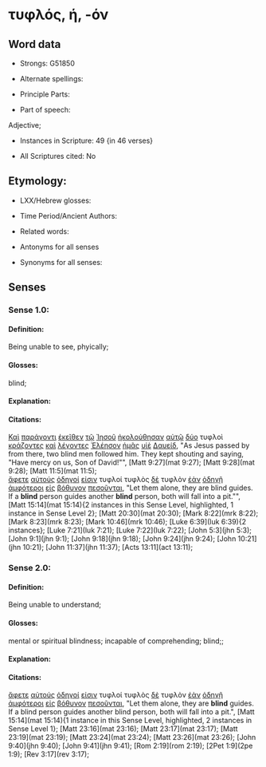 # τυφλός, ή, -όν 

<!-- Status: S2=NeedsReview -->
<!-- Lexica used for edits: BDAG, FFM, LN, A-S -->

## Word data

* Strongs: G51850

* Alternate spellings:

* Principle Parts: 

* Part of speech: 

Adjective;

* Instances in Scripture: 49 {in 46 verses}

* All Scriptures cited: No

## Etymology: 

* LXX/Hebrew glosses: 

* Time Period/Ancient Authors: 

* Related words: 

* Antonyms for all senses

* Synonyms for all senses: 

## Senses 

### Sense 1.0:

#### Definition: 

Being unable to see, phyically;

#### Glosses:

blind;

#### Explanation:

#### Citations:

[Καὶ](../G25320/01.md) [παράγοντι](../G38550/01.md) [ἐκεῖθεν](../G15640/01.md) [τῷ](../G35880/01.md) [Ἰησοῦ](../G24240/01.md) [ἠκολούθησαν](../G01900/01.md) [αὐτῷ](../G08460/01.md) [δύο](../G14170/01.md) τυφλοὶ [κράζοντες](../G28960/01.md) [καὶ](../G25320/01.md) [λέγοντες](../G30040/01.md) [Ἐλέησον](../G16530/01.md) [ἡμᾶς](../G14730/01.md) [υἱὲ](../G52070/01.md) [Δαυείδ](../G11380/01.md), 
"As Jesus passed by from there, two blind men followed him. They kept shouting and saying, "Have mercy on us, Son of David!"", 
[Matt 9:27](mat 9:27);  [Matt 9:28](mat 9:28);  [Matt 11:5](mat 11:5);  
[ἄφετε](../G08630/01.md) [αὐτούς](../G08460/01.md) [ὁδηγοί](../G35950/01.md) [εἰσιν](../G99999/01.md) τυφλοί τυφλὸς [δὲ](../G11610/01.md) τυφλὸν [ἐὰν](../G14370/01.md) [ὁδηγῇ](../G35940/01.md) [ἀμφότεροι](../G02970/01.md) [εἰς](../G15190/01.md) [βόθυνον](../G09990/01.md) [πεσοῦνται](../G40980/01.md), 
"Let them alone, they are blind guides. If a **blind** person guides another **blind** person, both will fall into a pit."", 
[Matt 15:14](mat 15:14){2 instances in this Sense Level, highlighted, 1 instance in Sense Level 2};  [Matt 20:30](mat 20:30);  [Mark 8:22](mrk 8:22);  [Mark 8:23](mrk 8:23);  [Mark 10:46](mrk 10:46);  [Luke 6:39](luk 6:39){2 instances};  [Luke 7:21](luk 7:21);  [Luke 7:22](luk 7:22);  [John 5:3](jhn 5:3);  [John 9:1](jhn 9:1);  [John 9:18](jhn 9:18);  [John 9:24](jhn 9:24);  [John 10:21](jhn 10:21);  [John 11:37](jhn 11:37);  [Acts 13:11](act 13:11);  



### Sense 2.0:

#### Definition: 

Being unable to understand;

#### Glosses:

mental or spiritual blindness; incapable of comprehending; blind;;

#### Explanation:

#### Citations:

[ἄφετε](../G08630/01.md) [αὐτούς](../G08460/01.md) [ὁδηγοί](../G35950/01.md) [εἰσιν](../G99999/01.md) τυφλοί τυφλὸς [δὲ](../G11610/01.md) τυφλὸν [ἐὰν](../G14370/01.md) [ὁδηγῇ](../G35940/01.md) [ἀμφότεροι](../G02970/01.md) [εἰς](../G15190/01.md) [βόθυνον](../G09990/01.md) [πεσοῦνται](../G40980/01.md), 
"Let them alone, they are **blind** guides. If a blind person guides another blind person, both will fall into a pit.", 
[Matt 15:14](mat 15:14){1 instance in this Sense Level, highlighted, 2 instances in Sense Level 1};  [Matt 23:16](mat 23:16);  [Matt 23:17](mat 23:17);  [Matt 23:19](mat 23:19);  [Matt 23:24](mat 23:24);  [Matt 23:26](mat 23:26);  [John 9:40](jhn 9:40);  [John 9:41](jhn 9:41);  [Rom 2:19](rom 2:19);  [2Pet 1:9](2pe 1:9);  [Rev 3:17](rev 3:17);  
